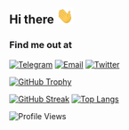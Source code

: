 ## Hi there <img src="https://raw.githubusercontent.com/ABSphreak/ABSphreak/master/gifs/Hi.gif" width="30px">

### Find me out at
[![Telegram](https://img.shields.io/badge/telegram-1b77FF.svg?style=for-the-badge&logo=telegram)](https://t.me/DukhDardVedna)
[![Email](https://img.shields.io/badge/Gmail-D14836?style=for-the-badge&logo=gmail&logoColor=white)](mailto:hero@udemies.com)
[![Twitter](https://img.shields.io/badge/Twitter-1DA1F2?style=for-the-badge&logo=twitter&logoColor=white)](https://twitter.com/h4ck3rhero)



<!--
![Github Stats](https://github-readme-stats.vercel.app/api?username=pr13260&show_icons=true&title_color=fff&icon_color=79ff97&text_color=9f9f9f&bg_color=151515)
-->
[![GitHub Trophy](https://github-profile-trophy.vercel.app/?username=pr13260&theme=monokai)](https://github.com/pr13260/pr13260)

[![GitHub Streak](https://github-readme-streak-stats.herokuapp.com?user=pr13260&theme=tokyonight&hide_border=true&date_format=M%20j%5B%2C%20Y%5D)](https://git.io/streak-stats) [![Top Langs](https://github-readme-stats.vercel.app/api/top-langs/?username=pr13260&layout=compact&theme=tokyonight)](https://github.com/pr13260/pr13260)  

![Profile Views](https://hits.seeyoufarm.com/api/count/incr/badge.svg?url=https://github.com/spechide/&title=Profile%20Views)
